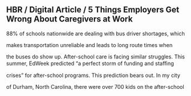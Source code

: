 ## HBR / Digital Article / 5 Things Employers Get Wrong About Caregivers at Work

88% of schools nationwide are dealing with bus driver shortages, which

makes transportation unreliable and leads to long route times when

the buses do show up. After-school care is facing similar struggles. This summer, EdWeek predicted “a perfect storm of funding and staﬃng

crises” for after-school programs. This prediction bears out. In my city

of Durham, North Carolina, there were over 700 kids on the after-school